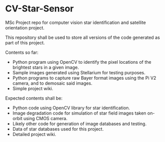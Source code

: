 # CV-Star-Sensor
MSc Project repo for computer vision star identification and satellite orientation project.

This repository shall be used to store all versions of the code generated as part of this project.

Contents so far:
- Python program using OpenCV to identify the pixel locations of the brightest stars in a given image.
- Sample images generated using Stellarium for testing purposes.
- Python programs to capture raw Bayer format images using the Pi V2 camera, and to demosaic said images.
- Simple project wiki.

Expected contents shall be:
- Python code using OpenCV library for star identification.
- Image degradation code for simulation of star field images taken on-orbit using CMOS camera.
- Likely other code for generation of image databases and testing.
- Data of star databases used for this project.
- Detailed project wiki.
